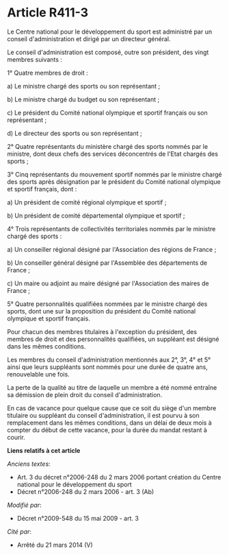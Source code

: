# Article R411-3

Le Centre national pour le développement du sport est administré par un conseil d'administration et dirigé par un directeur
général.

Le conseil d'administration est composé, outre son président, des vingt membres suivants :

1° Quatre membres de droit :

a) Le ministre chargé des sports ou son représentant ;

b) Le ministre chargé du budget ou son représentant ;

c) Le président du Comité national olympique et sportif français ou son représentant ;

d) Le directeur des sports ou son représentant ;

2° Quatre représentants du ministère chargé des sports nommés par le ministre, dont deux chefs des services déconcentrés de
l'Etat chargés des sports ; 

3° Cinq représentants du mouvement sportif nommés par le ministre chargé des sports après désignation par le président du
Comité national olympique et sportif français, dont :

a) Un président de comité régional olympique et sportif ;

b) Un président de comité départemental olympique et sportif ;

4° Trois représentants de collectivités territoriales nommés par le ministre chargé des sports :

a) Un conseiller régional désigné par l'Association des régions de France ;

b) Un conseiller général désigné par l'Assemblée des départements de France ;

c) Un maire ou adjoint au maire désigné par l'Association des maires de France ;

5° Quatre personnalités qualifiées nommées par le ministre chargé des sports, dont une sur la proposition du président du
Comité national olympique et sportif français.

Pour chacun des membres titulaires à l'exception du président, des membres de droit et des personnalités qualifiées, un
suppléant est désigné dans les mêmes conditions.

Les membres du conseil d'administration mentionnés aux 2°, 3°, 4° et 5° ainsi que leurs suppléants sont nommés pour une durée
de quatre ans, renouvelable une fois.

La perte de la qualité au titre de laquelle un membre a été nommé entraîne sa démission de plein droit du conseil
d'administration.

En cas de vacance pour quelque cause que ce soit du siège d'un membre titulaire ou suppléant du conseil d'administration, il
est pourvu à son remplacement dans les mêmes conditions, dans un délai de deux mois à compter du début de cette vacance, pour
la durée du mandat restant à courir.

**Liens relatifs à cet article**

_Anciens textes_:

  - Art. 3 du décret n°2006-248 du 2 mars 2006 portant création du Centre national pour le développement du sport
  - Décret n°2006-248 du 2 mars 2006 - art. 3 (Ab)

_Modifié par_:

  - Décret n°2009-548 du 15 mai 2009 - art. 3

_Cité par_:

  - Arrêté du 21 mars 2014 (V)
